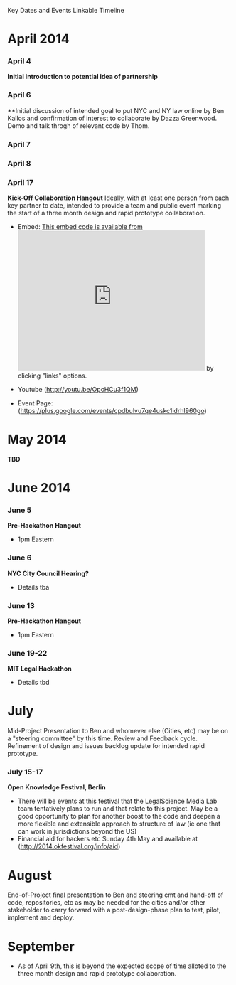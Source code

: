 Key Dates and Events Linkable Timeline

# April 2014

### April 4
**Initial introduction to potential idea of partnership**

### April 6
**Initial discussion of intended goal to put NYC and NY law online by Ben Kallos and confirmation of interest to collaborate by Dazza Greenwood.  Demo and talk throgh of relevant code by Thom.

### April 7 

### April 8

### April 17
**Kick-Off Collaboration Hangout**
Ideally, with at least one person from each key partner to date, intended to provide a team and public event marking the start of a three month design and rapid prototype collaboration.  

- Embed: [This embed code is available from <iframe width="420" height="315" src="http://www.youtube.com/embed/OpcHCu3f1QM" frameborder="0" allowfullscreen></iframe>](https://plus.google.com/events/cpdbulvu7qe4uskc1ldrhl960go) by clicking "links" options.

- Youtube (http://youtu.be/OpcHCu3f1QM)

- Event Page: (https://plus.google.com/events/cpdbulvu7qe4uskc1ldrhl960go)

# May 2014

**TBD**

# June 2014

### June 5

**Pre-Hackathon Hangout**
* 1pm Eastern

### June 6

**NYC City Council Hearing?**
* Details tba

### June 13
**Pre-Hackathon Hangout**
* 1pm Eastern


### June 19-22

**MIT Legal Hackathon**
* Details tbd


# July

Mid-Project Presentation to Ben and whomever else (Cities, etc) may be on a "steering committee" by this time.  Review and Feedback cycle.  Refinement of design and issues backlog update for intended rapid prototype.

### July 15-17

**Open Knowledge Festival, Berlin**
* There will be events at this festival that the LegalScience Media Lab team tentatively plans to run and that relate to this project.  May be a good opportunity to plan for another boost to the code and deepen a more flexible and extensible approach to structure of law (ie one that can work in jurisdictions beyond the US)
* Financial aid for hackers etc Sunday 4th May and available at (http://2014.okfestival.org/info/aid)


# August 

End-of-Project final presentation to Ben and steering cmt and hand-off of code, repositories, etc as may be needed for the cities and/or other stakeholder to carry forward with a post-design-phase plan to test, pilot, implement and deploy.  

# September

* As of April 9th, this is beyond the expected scope of time alloted to the three month design and rapid prototype collaboration.  
